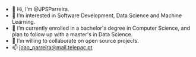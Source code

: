 - 👋 Hi, I’m @JPSParreira.
- 👀 I’m interested in Software Development, Data Science and Machine Learning.
- 🌱 I’m currently enrolled in a bachelor's degree in Computer Science, and plan to follow up with a master's in Data Science.
- 💞️ I’m willing to collaborate on open source projects.
- 📫 joao_parreira@mail.telepac.pt

<!---
JPParreira76/JPParreira76 is a ✨ special ✨ repository because its `README.md` (this file) appears on your GitHub profile.
You can click the Preview link to take a look at your changes.
--->
